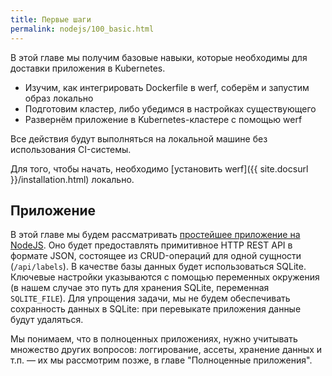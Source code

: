```yaml
---
title: Первые шаги
permalink: nodejs/100_basic.html
---
```


В этой главе мы получим базовые навыки, которые необходимы для доставки приложения в Kubernetes.

- Изучим, как интегрировать Dockerfile в werf, соберём и запустим образ локально
- Подготовим кластер, либо убедимся в настройках существующего
- Развернём приложение в Kubernetes-кластере с помощью werf

Все действия будут выполняться на локальной машине без использования CI-системы. 

Для того, чтобы начать, необходимо [установить werf]({{ site.docsurl }}/installation.html) локально.

## Приложение

В этой главе мы будем рассматривать [простейшее приложение на NodeJS](https://github.com/werf/werf-guides/tree/master/examples/nodejs/000_app). Оно будет предоставлять примитивное HTTP REST API в формате JSON, состоящее из CRUD-операций для одной сущности (`/api/labels`). В качестве базы данных будет использоваться SQLite. Ключевые настройки указываются с помощью переменных окружения (в нашем случае это путь для хранения SQLite, переменная `SQLITE_FILE`).  Для упрощения задачи, мы не будем обеспечивать сохранность данных в SQLite: при перевыкате приложения данные будут удаляться.

Мы понимаем, что в полноценных приложениях, нужно учитывать множество других вопросов: логгирование, ассеты, хранение данных и т.п. — их мы рассмотрим позже, в главе "Полноценные приложения".

<div id="go-forth-button">
    <go-forth url="100_basic/10_build.html" label="Сборка образа" framework="{{ page.label_framework }}" ci="{{ page.label_ci }}" guide-code="{{ page.guide_code }}" base-url="{{ site.baseurl }}"></go-forth>
</div>
